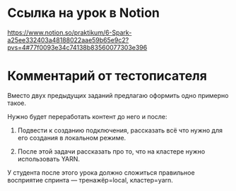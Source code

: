 # Ссылка на урок в Notion
https://www.notion.so/praktikum/6-Spark-a25ee332403a48188022aae59b65e9c2?pvs=4#77f0093e34c74138b83560077303e396

# Комментарий от тестописателя
Вместо двух предыдущих заданий предлагаю оформить одно примерно такое.

Нужно будет переработать контент до него и после:

1) Подвести к созданию подключения, рассказать всё что нужно для его создания в локальном режиме.

2) После этой задачи рассказать про то, что на кластере нужно использовать YARN.

У студента после этого урока должно сложиться правильное восприятие спринта — тренажёр=local, кластер=yarn.